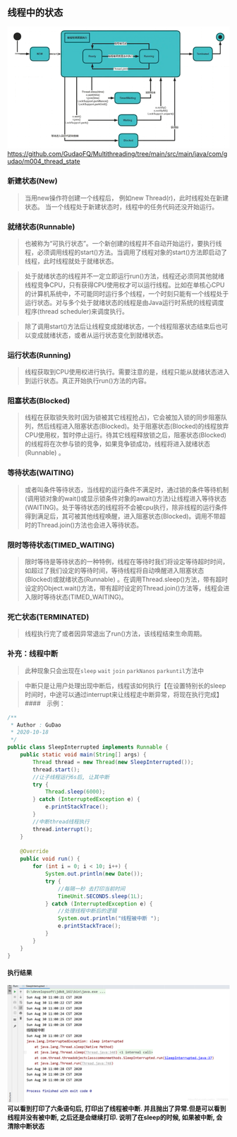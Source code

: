 ## 线程中的状态
![multithreading-线程状态图.png](../resource/multithreading/multithreading-线程状态图.png)
<https://github.com/GudaoFQ/Multithreading/tree/main/src/main/java/com/gudao/m004_thread_state>

### 新建状态(New)
> 当用new操作符创建一个线程后， 例如new Thread(r)，此时线程处在新建状态。 当一个线程处于新建状态时，线程中的任务代码还没开始运行。

### 就绪状态(Runnable)
> 也被称为“可执行状态”。一个新创建的线程并不自动开始运行，要执行线程，必须调用线程的start()方法。当调用了线程对象的start()方法即启动了线程，此时线程就处于就绪状态。

> 处于就绪状态的线程并不一定立即运行run()方法，线程还必须同其他就绪线程竞争CPU，只有获得CPU使用权才可以运行线程。比如在单核心CPU的计算机系统中，不可能同时运行多个线程，一个时刻只能有一个线程处于运行状态。对与多个处于就绪状态的线程是由Java运行时系统的线程调度程序(thread scheduler)来调度执行。

> 除了调用start()方法后让线程变成就绪状态，一个线程阻塞状态结束后也可以变成就绪状态，或者从运行状态变化到就绪状态。

### 运行状态(Running)
> 线程获取到CPU使用权进行执行。需要注意的是，线程只能从就绪状态进入到运行状态。真正开始执行run()方法的内容。

### 阻塞状态(Blocked)
>线程在获取锁失败时(因为锁被其它线程抢占)，它会被加入锁的同步阻塞队列，然后线程进入阻塞状态(Blocked)。处于阻塞状态(Blocked)的线程放弃CPU使用权，暂时停止运行。待其它线程释放锁之后，阻塞状态(Blocked)的线程将在次参与锁的竞争，如果竞争锁成功，线程将进入就绪状态(Runnable) 。

### 等待状态(WAITING)
> 或者叫条件等待状态，当线程的运行条件不满足时，通过锁的条件等待机制(调用锁对象的wait()或显示锁条件对象的await()方法)让线程进入等待状态(WAITING)。处于等待状态的线程将不会被cpu执行，除非线程的运行条件得到满足后，其可被其他线程唤醒，进入阻塞状态(Blocked)。调用不带超时的Thread.join()方法也会进入等待状态。

### 限时等待状态(TIMED_WAITING)
> 限时等待是等待状态的一种特例，线程在等待时我们将设定等待超时时间，如超过了我们设定的等待时间，等待线程将自动唤醒进入阻塞状态(Blocked)或就绪状态(Runnable) 。在调用Thread.sleep()方法，带有超时设定的Object.wait()方法，带有超时设定的Thread.join()方法等，线程会进入限时等待状态(TIMED_WAITING)。

### 死亡状态(TERMINATED)
> 线程执行完了或者因异常退出了run()方法，该线程结束生命周期。

### 补充：线程中断
> 此种现象只会出现在`sleep` `wait` `join` `parkNanos` `parkuntil`方法中

> 中断只是让用户处理出现中断后，线程该如何执行【在设置特别长的sleep时间时，中途可以通过interrupt来让线程走中断异常，将现在执行完成】
####　示例：
```java
/**
 * Author : GuDao
 * 2020-10-18
 */
public class SleepInterrupted implements Runnable {
    public static void main(String[] args) {
        Thread thread = new Thread(new SleepInterrupted());
        thread.start();
        //让子线程运行6s后, 让其中断
        try {
            Thread.sleep(6000);
        } catch (InterruptedException e) {
            e.printStackTrace();
        }
        //中断thread线程执行
        thread.interrupt();
    }

    @Override
    public void run() {
        for (int i = 0; i < 10; i++) {
            System.out.println(new Date());
            try {
                //每隔一秒 去打印当前时间
                TimeUnit.SECONDS.sleep(1L);
            } catch (InterruptedException e) {
                //处理线程中断后的逻辑
                System.out.println("线程被中断 ");
                e.printStackTrace();
            }
        }
    }
}
```
#### 执行结果
![multithreading-线程中断.jpg](../resource/multithreading/multithreading-线程中断.jpg)
**可以看到打印了六条语句后, 打印出了线程被中断. 并且抛出了异常.但是可以看到线程并没有被中断, 之后还是会继续打印. 说明了在sleep的时候, 如果被中断, 会 清除中断状态**